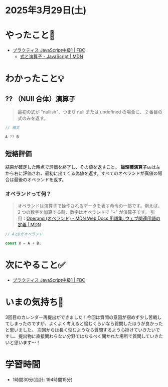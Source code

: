 # 2025年3月29日(土)

# やったこと📝
- [プラクティス JavaScript中級1 \| FBC](https://bootcamp.fjord.jp/practices/277)
  - [式と演算子 \- JavaScript \| MDN](https://developer.mozilla.org/ja/docs/Web/JavaScript/Guide/Expressions_and_operators)
# わかったこと💡
## ?? （NUll 合体）演算子
> 最初の式が "nullish"、つまり null または undefined の場合に、 2 番目の式のみを返す。
```javascript
// 構文

A ?? B
```

## 短絡評価
結果が確定した時点で評価を終了し、その値を返すこと。
**論理積演算子**`&&`は左から右に評価され、最初に出てくる偽値を返す。すべてのオペランドが真値の場合は最後のオペランドを返す。

### オペランドって何？
> オペランドは演算子で操作されるデータを表す命令の一部です。例えば、2 つの数字を加算する時、数字はオペランドで "+" が演算子です。
引用：[Operand \(オペランド\) \- MDN Web Docs 用語集: ウェブ関連用語の定義 \| MDN](https://developer.mozilla.org/ja/docs/Glossary/Operand)
```javascript
// AとBがオペランド

const X = A + B;
```

# 次にやること✅
- [プラクティス JavaScript中級1 \| FBC](https://bootcamp.fjord.jp/practices/277)

# いまの気持ち🫶

3回目のカレンダー再提出ができました！今回は質問の意図が掴めず少し苦戦してしまったのですが、よくよく考えると悩むくらいなら質問したほうが良かったと思いました。
次回からは長く悩むようなら質問するよう心掛けていきたいですし、提出物に直接関わらない分野ではなるべく開かれた場所で質問していきたいと思います〜！

# 学習時間
- 1時間30分(合計: 194時間15分)

